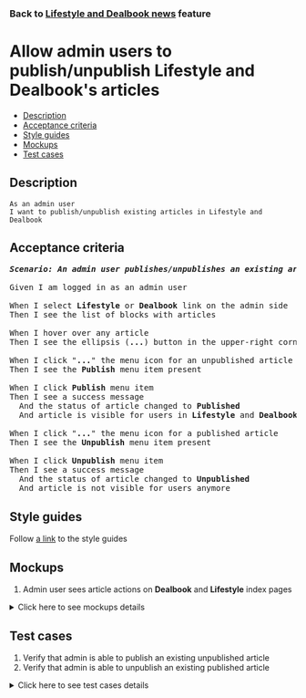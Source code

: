 ### Back to [Lifestyle and Dealbook news](../../README.md) feature

# Allow admin users to publish/unpublish Lifestyle and Dealbook's articles

- [Description](#description)
- [Acceptance criteria](#acceptance-criteria)
- [Style guides](#style-guides)
- [Mockups](#mockups)
- [Test cases](#test-cases)

## Description

    As an admin user
    I want to publish/unpublish existing articles in Lifestyle and Dealbook

## Acceptance criteria

<pre>
<b><i>Scenario: An admin user publishes/unpublishes an existing article</i></b>

Given I am logged in as an admin user

When I select <b>Lifestyle</b> or <b>Dealbook</b> link on the admin side
Then I see the list of blocks with articles

When I hover over any article
Then I see the ellipsis (<b>...</b>) button in the upper-right corner

When I click "<b>...</b>" the menu icon for an unpublished article
Then I see the <b>Publish</b> menu item present

When I click <b>Publish</b> menu item
Then I see a success message
  And the status of article changed to <b>Published</b>
  And article is visible for users in <b>Lifestyle</b> and <b>Dealbook</b>

When I click "<b>...</b>" the menu icon for a published article
Then I see the <b>Unpublish</b> menu item present

When I click <b>Unpublish</b> menu item
Then I see a success message
  And the status of article changed to <b>Unpublished</b>
  And article is not visible for users anymore
</pre>

## Style guides

Follow [a link](https://www.figma.com/proto/0zkkf5WC77OSpvyD6YXpFE/Style-guides?page-id=0%3A1&node-id=19%3A5368&viewport=266%2C48%2C0.54&scaling=min-zoom&starting-point-node-id=19%3A5368) to the style guides

## Mockups

1. Admin user sees article actions on <b>Dealbook</b> and <b>Lifestyle</b> index pages

<details>
  <summary>Click here to see mockups details</summary>

**1. Admin user sees article actions on Dealbook and Lifestyle index pages:**

![Admin user sees article actions on Dealbook and Lifestyle index pages](/sports_hub_portal/desktop_application_features/lifestyle_dealbook_news/images/article_actions_index_page.png)

</details>

## Test cases

1. Verify that admin is able to publish an existing unpublished article
2. Verify that admin is able to unpublish an existing published article

<details>
  <summary>Click here to see test cases details</summary>

### **#1. Verify that admin is able to publish an existing unpublished article**

|Preconditions|Steps|Expected result
--------------|-----|----------
|- Log in with admin account</br>- Go to <b>Lifestyle</b> and <b>Dealbook</b></br>- There is an unpublished article|1) Hover over an unpublished article</br>2) Click "<b>...</b>" button > <b>Publish</b> menu item|2) A success message appears and users can see the article|

### **#2. Verify that admin is able to unpublish an existing published article**

|Preconditions|Steps|Expected result
--------------|-----|----------
|- Log in with admin account</br>- Go to <b>Lifestyle</b> and <b>Dealbook</b></br>- There is a published article|1) Hover over a published article</br>2) Click "<b>...</b>" button > <b>Unpublish</b> menu item|2) A success message appears and users do not see the article|
</details>
